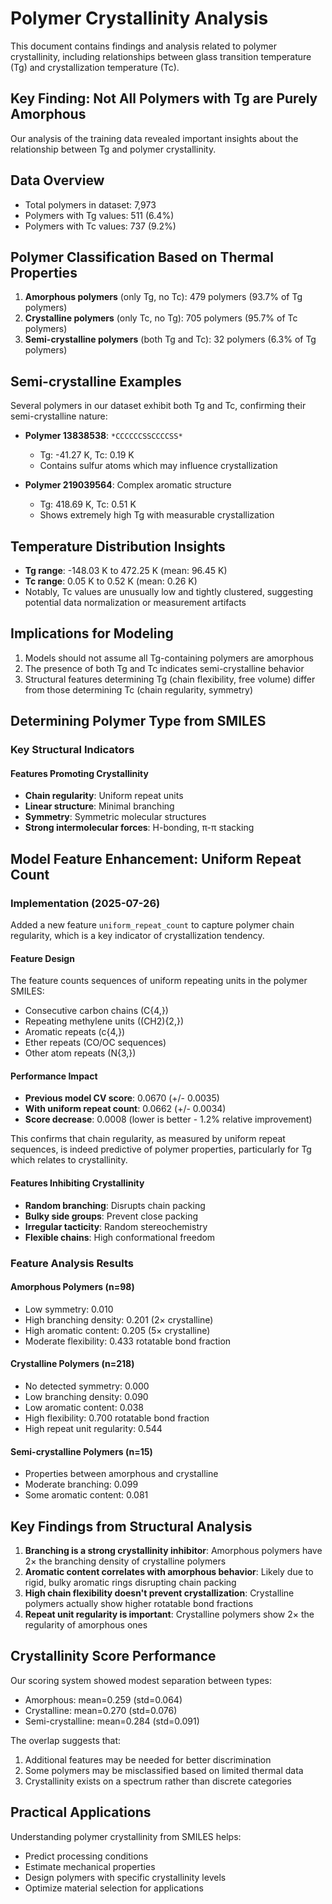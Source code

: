 # Polymer Crystallinity Analysis

This document contains findings and analysis related to polymer crystallinity, including relationships between glass transition temperature (Tg) and crystallization temperature (Tc).

## Key Finding: Not All Polymers with Tg are Purely Amorphous

Our analysis of the training data revealed important insights about the relationship between Tg and polymer crystallinity.

## Data Overview
- Total polymers in dataset: 7,973
- Polymers with Tg values: 511 (6.4%)
- Polymers with Tc values: 737 (9.2%)

## Polymer Classification Based on Thermal Properties

1. **Amorphous polymers** (only Tg, no Tc): 479 polymers (93.7% of Tg polymers)
2. **Crystalline polymers** (only Tc, no Tg): 705 polymers (95.7% of Tc polymers)
3. **Semi-crystalline polymers** (both Tg and Tc): 32 polymers (6.3% of Tg polymers)

## Semi-crystalline Examples

Several polymers in our dataset exhibit both Tg and Tc, confirming their semi-crystalline nature:

- **Polymer 13838538**: `*CCCCCCSSCCCCSS*`
  - Tg: -41.27 K, Tc: 0.19 K
  - Contains sulfur atoms which may influence crystallization

- **Polymer 219039564**: Complex aromatic structure
  - Tg: 418.69 K, Tc: 0.51 K
  - Shows extremely high Tg with measurable crystallization

## Temperature Distribution Insights
- **Tg range**: -148.03 K to 472.25 K (mean: 96.45 K)
- **Tc range**: 0.05 K to 0.52 K (mean: 0.26 K)
- Notably, Tc values are unusually low and tightly clustered, suggesting potential data normalization or measurement artifacts

## Implications for Modeling
1. Models should not assume all Tg-containing polymers are amorphous
2. The presence of both Tg and Tc indicates semi-crystalline behavior
3. Structural features determining Tg (chain flexibility, free volume) differ from those determining Tc (chain regularity, symmetry)

## Determining Polymer Type from SMILES

### Key Structural Indicators

#### Features Promoting Crystallinity
- **Chain regularity**: Uniform repeat units
- **Linear structure**: Minimal branching
- **Symmetry**: Symmetric molecular structures
- **Strong intermolecular forces**: H-bonding, π-π stacking

## Model Feature Enhancement: Uniform Repeat Count

### Implementation (2025-07-26)
Added a new feature `uniform_repeat_count` to capture polymer chain regularity, which is a key indicator of crystallization tendency.

#### Feature Design
The feature counts sequences of uniform repeating units in the polymer SMILES:
- Consecutive carbon chains (C{4,})
- Repeating methylene units ((CH2){2,})
- Aromatic repeats (c{4,})
- Ether repeats (CO/OC sequences)
- Other atom repeats (N{3,})

#### Performance Impact
- **Previous model CV score**: 0.0670 (+/- 0.0035)
- **With uniform repeat count**: 0.0662 (+/- 0.0034)
- **Score decrease**: 0.0008 (lower is better - 1.2% relative improvement)

This confirms that chain regularity, as measured by uniform repeat sequences, is indeed predictive of polymer properties, particularly for Tg which relates to crystallinity.

#### Features Inhibiting Crystallinity
- **Random branching**: Disrupts chain packing
- **Bulky side groups**: Prevent close packing
- **Irregular tacticity**: Random stereochemistry
- **Flexible chains**: High conformational freedom

### Feature Analysis Results

#### Amorphous Polymers (n=98)
- Low symmetry: 0.010
- High branching density: 0.201 (2× crystalline)
- High aromatic content: 0.205 (5× crystalline)
- Moderate flexibility: 0.433 rotatable bond fraction

#### Crystalline Polymers (n=218)
- No detected symmetry: 0.000
- Low branching density: 0.090
- Low aromatic content: 0.038
- High flexibility: 0.700 rotatable bond fraction
- High repeat unit regularity: 0.544

#### Semi-crystalline Polymers (n=15)
- Properties between amorphous and crystalline
- Moderate branching: 0.099
- Some aromatic content: 0.081

## Key Findings from Structural Analysis

1. **Branching is a strong crystallinity inhibitor**: Amorphous polymers have 2× the branching density of crystalline polymers
2. **Aromatic content correlates with amorphous behavior**: Likely due to rigid, bulky aromatic rings disrupting chain packing
3. **High chain flexibility doesn't prevent crystallization**: Crystalline polymers actually show higher rotatable bond fractions
4. **Repeat unit regularity is important**: Crystalline polymers show 2× the regularity of amorphous ones

## Crystallinity Score Performance

Our scoring system showed modest separation between types:
- Amorphous: mean=0.259 (std=0.064)
- Crystalline: mean=0.270 (std=0.076)
- Semi-crystalline: mean=0.284 (std=0.091)

The overlap suggests that:
1. Additional features may be needed for better discrimination
2. Some polymers may be misclassified based on limited thermal data
3. Crystallinity exists on a spectrum rather than discrete categories

## Practical Applications

Understanding polymer crystallinity from SMILES helps:
- Predict processing conditions
- Estimate mechanical properties
- Design polymers with specific crystallinity levels
- Optimize material selection for applications